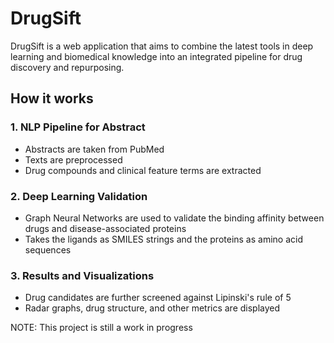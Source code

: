 # DrugSift

DrugSift is a web application that aims to combine the latest tools in deep learning and biomedical knowledge into an integrated pipeline for drug discovery and repurposing.

## How it works

### 1. NLP Pipeline for Abstract
- Abstracts are taken from PubMed
- Texts are preprocessed
- Drug compounds and clinical feature terms are extracted

### 2. Deep Learning Validation
- Graph Neural Networks are used to validate the binding affinity between drugs and disease-associated proteins
- Takes the ligands as SMILES strings and the proteins as amino acid sequences

### 3. Results and Visualizations
- Drug candidates are further screened against Lipinski's rule of 5
- Radar graphs, drug structure, and other metrics are displayed

NOTE: This project is still a work in progress
